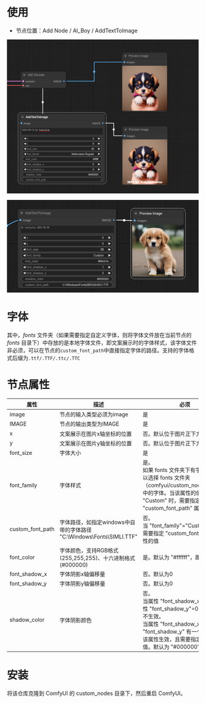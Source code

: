# 使用
- 节点位置：Add Node / AI_Boy / AddTextToImage

![img_1.png](assets/img.png)

![img_1.png](assets/img_1.png)

# 字体
其中，_fonts_ 文件夹（如果需要指定自定义字体，则将字体文件放在当前节点的 _fonts_ 目录下）中存放的是本地字体文件，即文案展示时的字体样式，该字体文件非必须，可以在节点的`custom_font_path`中直接指定字体的路径。支持的字体格式后缀为`.ttf/.TTF/.ttc/.TTC`

# 节点属性
| 属性               | 描述                                                   | 必须                                                                                                                                                       |
|------------------|------------------------------------------------------|----------------------------------------------------------------------------------------------------------------------------------------------------------|
| image            | 节点的输入类型必须为image                                      | 是                                                                                                                                                        |
| IMAGE            | 节点的输出类型为IMAGE                                        | 是                                                                                                                                                        |
| x                | 文案展示在图片x轴坐标的位置                                       | 否。默认位于图片正下方                                                                                                                                              |
| y                | 文案展示在图片y轴坐标的位置                                       | 否。默认位于图片正下方                                                                                                                                              |
| font_size        | 字体大小                                                 | 是                                                                                                                                                        |
| font_family      | 字体样式                                                 | 是。<br/> 如果 fonts 文件夹下有字体，则可以选择 fonts 文件夹（comfyui/custom_nodes/fonts）中的字体。当该属性的值为 "Custom" 时，需要指定 "custom_font_path" 属性的值                                                           |
| custom_font_path | 字体路径，如指定windows中自带的字体路径 "C:\Windows\Fonts\SIMLI.TTF" | 否。<br/> 当 "font_family"="Custom" 时，需要指定 "custom_font_path" 属性的值                                                                                          |
| font_color       | 字体颜色，支持RGB格式(255,255,255)、十六进制格式(#000000)            | 是。默认为 "#ffffff"，即白色                                                                                                                                      |
| font_shadow_x    | 字体阴影x轴偏移量                                            | 否。默认为0                                                                                                                                                   |
| font_shadow_y    | 字体阴影y轴偏移量                                            | 否。默认为0                                                                                                                                                   |
| shadow_color     | 字体阴影颜色                                               | 否。<br/> 当属性 "font_shadow_x"=0 并且属性 "font_shadow_y"=0 时，该属性不生效。 <br/> 当属性 "font_shadow_x" 与 属性 "font_shadow_y" 有一个不为0时，该属性生效，且需要指定该属性的值。默认为 "#000000"，即黑色 |

# 安装
将该仓库克隆到 ComfyUI 的 custom_nodes 目录下，然后重启 ComfyUI。